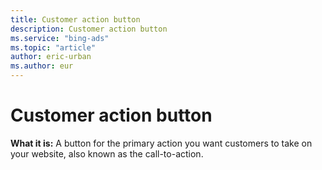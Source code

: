 ```yaml
---
title: Customer action button
description: Customer action button
ms.service: "bing-ads"
ms.topic: "article"
author: eric-urban
ms.author: eur
---
```


# Customer action button

**What it is:**  A button for the primary action you want customers to take on your website, also known as the call-to-action.


